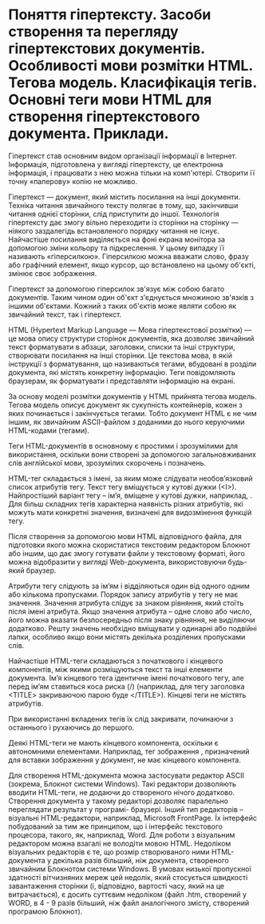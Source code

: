 # Поняття гіпертексту. Засоби створення та перегляду гіпертекстових документів. Особливості мови розмітки НТМL. Тегова модель. Класифікація тегів. Основні теги мови НТМL для створення гіпертекстового документа. Приклади.

Гіпертекст став основним видом організації інформації в Інтернет. Інформація, підготовлена у вигляді гіпертексту, це електронна інформація, і працювати з нею можна тільки на комп'ютері. Створити її точну «паперову» копію не можливо.

Гіпертекст — документ, який містить посилання на інші документи. Техніка читання звичайного тексту полягає в тому, що, закінчивши читання однієї сторінки, слід приступити до іншої. Технологія гіпертексту дає змогу вільно переходити із сторінки на сторінку — ніякого заздалегідь встановленого порядку читання не існує. Найчастіше посилання виділяється на фоні екрана монітора за допомогою зміни кольору та підкреслення. У цьому випадку її називають «гіперсилкою». Гіперсилкою можна вважати слово, фразу або графічний елемент, якщо курсор, що встановлено на цьому об'єкті, змінює своє зображення.

Гіпертекст за допомогою гіперсилок зв'язує між собою багато документів. Таким чином один об'єкт з'єднується множиною зв'язків з іншими об'єктами. Кожний з таких об'єктів може являти собою як звичайний текст, так і гіпертекст.

HTML  (Hypertext Markup Language — Мова гіпертекстової розмітки) — це мова опису структури сторінок документів, яка дозволяє звичайний текст форматувати в абзаци, заголовки, списки та інші структури, створювати посилання на інші сторінки. Це текстова мова, в якій інструкції з форматування, що називаються тегами, вбудовані в розділи документа, які містять конкретну інформацію. Теги повідомляють браузерам, як форматувати і представляти інформацію на екрані.

За основу моделі розмітки документів у HTML прийнята тегова модель. Тегова модель описує документ як сукупність контейнерів, кожен з яких починається і закінчується тегами. Тобто документ НТМL є не чим іншим, як звичайним АSСII-файлом з доданими до нього керуючими НТМL-кодами (тегами).

Теги НТМL-документів в основному є простими і зрозумілими для використання, оскільки вони створені за допомогою загальновживаних слів англійської мови, зрозумілих скорочень і позначень.

НТМL-тег складається з імені, за яким може слідувати необов’язковий список атрибутів тегу. Текст тегу вміщується у кутові дужки (<І>). Найпростіший варіант тегу – ім’я, вміщене у кутові дужки, наприклад, <HEAD>. Для більш складних тегів характерна наявність різних атрибутів, які можуть мати конкретні значення, визначені для видозмінення функцій тегу.

Після створення за допомогою мови НТМL відповідного файла, для підготовки якого можна скористатися текстовим редактором Блокнот або іншим, що дає змогу готувати файли у текстовому форматі, його можна відобразити у вигляді Web-документа, використовуючи будь-який браузер.

Атрибути тегу слідують за ім’ям і відділяються один від одного одним або кількома пропусками. Порядок запису атрибутів у тегу не має значення. Значення атрибута слідує за знаком рівняння, який стоїть після імені атрибута. Якщо значення атрибута – одне слово або число, його можна вказати безпосередньо після знаку рівняння, не виділяючи додатково. Решту значень необхідно вміщувати у одинарні або подвійні лапки, особливо якщо вони містять декілька розділених пропусками слів.

Найчастіше НТМL-теги складаються з початкового і кінцевого компонентів, між якими розміщуються текст та інші елементи документа. Ім’я кінцевого тега ідентичне імені початкового тегу, але перед ім’ям ставиться коса риска (/) (наприклад, для тегу заголовка <ТIТLЕ> закриваючою парою буде </ТIТLЕ>). Кінцеві теги не містять атрибутів.

При використанні вкладених тегів їх слід закривати, починаючи з останнього і рухаючись до першого.

Деякі НТМL-теги не мають кінцевого компонента, оскільки є автономними елементами. Наприклад, тег зображення <IMG>, призначений для вставки зображення у документ, не має кінцевого компонента.

Для створення HTML-документа можна застосувати редактор ASCII (зокрема, Блокнот системи Windows). Такі редактори дозволяють вводити HTML-теги, не додаючи до створеного нічого додатково. Створення документа у такому редакторі дозволяє паралельно переглядати результат у програмі- браузері. Інший тип редакторів – візуальні HTML-редактори, наприклад, Microsoft FrontPage. Їх інтерфейс побудований за тим же принципом, що і інтерфейс текстового процесора, такого, як, наприклад, Word. Для роботи з візуальним редактором можна взагалі не володіти мовою HTML. Недоліком візуальних редакторів є те, що розмір створюваного ними HTML-документа у декілька разів більший, ніж документа, створеного звичайним Блокнотом системи Windows. В умовах низької пропускної здатності вітчизняних мереж цей недолік, який стосується швидкості завантаження сторінки (і, відповідно, вартості часу, який на це витрачається), є досить суттєвим недоліком (файл .htm, створений у WORD, в 4 - 9 разів більший, ніж файл аналогічного змісту, створений програмою Блокнот).
